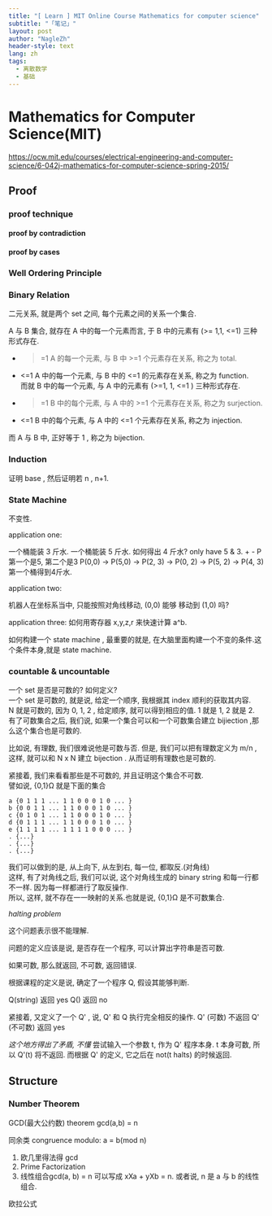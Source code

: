 ```yaml
---
title: "[ Learn ] MIT Online Course Mathematics for computer science"
subtitle: "「笔记」"
layout: post
author: "NagleZh"
header-style: text
lang: zh
tags:
  - 离散数学
  - 基础
---
```


# Mathematics for Computer Science(MIT)
https://ocw.mit.edu/courses/electrical-engineering-and-computer-science/6-042j-mathematics-for-computer-science-spring-2015/


## Proof
### proof technique

#### proof by contradiction
#### proof by cases

### Well Ordering Principle
### Binary Relation
二元关系, 就是两个 set 之间, 每个元素之间的关系一个集合.

A 与 B 集合, 就存在 A 中的每一个元素而言, 于 B 中的元素有 (>= 1,1, <=1) 三种形式存在.   
- >=1 A 的每一个元素, 与 B 中 >=1 个元素存在关系, 称之为 total.  
- <=1 A 中的每一个元素, 与 B 中的 <=1 的元素存在关系, 称之为 function.  
而就 B 中的每一个元素, 与 A 中的元素有 (>=1, 1, <=1 ) 三种形式存在.  
- >=1 B 中的每个元素, 与 A 中的 >=1 个元素存在关系, 称之为 surjection.  
- <=1 B 中的每个元素, 与 A 中的 <=1 个元素存在关系, 称之为 injection.  

而 A 与 B 中, 正好等于 1 , 称之为 bijection.  

### Induction
证明  base , 然后证明若 n , n+1.

### State Machine

不变性.

application one:

一个桶能装 3 斤水. 一个桶能装 5 斤水. 如何得出 4 斤水?
only have 5 & 3. + -
P 第一个是5, 第二个是3
P(0,0) -> P(5,0) -> P(2, 3) -> P(0, 2) -> P(5, 2) -> P(4, 3)
第一个桶得到4斤水.

application two:

机器人在坐标系当中, 只能按照对角线移动, (0,0) 能够 移动到 (1,0) 吗? 

application three:
如何用寄存器 x,y,z,r 来快速计算 a^b.

如何构建一个 state machine , 最重要的就是, 在大脑里面构建一个不变的条件.这个条件本身,就是 state machine.

### countable & uncountable

一个 set 是否是可数的? 如何定义?   
一个 set 是可数的, 就是说, 给定一个顺序, 我根据其 index 顺利的获取其内容.  
N 就是可数的, 因为 0, 1, 2 , 给定顺序, 就可以得到相应的值. 1 就是 1, 2 就是 2.  
有了可数集合之后, 我们说, 如果一个集合可以和一个可数集合建立 bijiection ,那么这个集合也是可数的.  

比如说, 有理数, 我们很难说他是可数与否. 但是, 我们可以把有理数定义为 m/n , 这样, 就可以和 N x N 建立 bijection . 从而证明有理数也是可数的.  

紧接着, 我们来看看那些是不可数的, 并且证明这个集合不可数.  
譬如说, {0,1}Ω 就是下面的集合  
```
a {0 1 1 1 ... 1 1 0 0 0 1 0 ... }
b {0 0 1 1 ... 1 1 0 0 0 1 0 ... }
c {0 1 0 1 ... 1 1 0 0 0 1 0 ... }
d {0 1 1 1 ... 1 1 0 0 0 1 0 ... }
e {1 1 1 1 ... 1 1 1 1 0 0 0 ... }
. {...}
. {...}
. {...}
```

我们可以做到的是, 从上向下, 从左到右, 每一位, 都取反.(对角线)  
这样, 有了对角线之后, 我们可以说, 这个对角线生成的 binary string 和每一行都不一样. 因为每一样都进行了取反操作.  
所以, 这样, 就不存在一一映射的关系.也就是说, {0,1}Ω 是不可数集合.  

*halting problem*

这个问题表示很不能理解.

问题的定义应该是说, 是否存在一个程序, 可以计算出字符串是否可数.

如果可数, 那么就返回, 不可数, 返回错误.

根据课程的定义是说, 确定了一个程序 Q, 假设其能够判断.

Q(string) 返回 yes
Q() 返回 no

紧接着, 又定义了一个 Q' , 说, Q' 和 Q 执行完全相反的操作. 
Q' (可数) 不返回
Q' (不可数) 返回 yes

_这个地方得出了矛盾, 不懂_
尝试输入一个参数 t, 作为 Q' 程序本身. 
t 本身可数, 所以 Q'(t) 将不返回.
而根据 Q' 的定义, 它之后在 not(t halts) 的时候返回.


## Structure

### Number Theorem 

GCD(最大公约数) theorem gcd(a,b) = n

同余类 congruence modulo: a = b(mod n)

1. 欧几里得法得 gcd 
2. Prime Factorization
3. 线性组合gcd(a, b) = n 可以写成 xXa + yXb = n. 或者说, n 是 a 与 b 的线性组合.

欧拉公式
